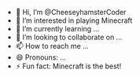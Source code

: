 - 👋 Hi, I’m @CheeseyhamsterCoder
- 👀 I’m interested in playing Minecraft
- 🌱 I’m currently learning ...
- 💞️ I’m looking to collaborate on ...
- 📫 How to reach me ...
- 😄 Pronouns: ...
- ⚡ Fun fact: Minecraft is the best!

<!---
CheeseyhamsterCoder/CheeseyhamsterCoder is a ✨ special ✨ repository because its `README.md` (this file) appears on your GitHub profile.
You can click the Preview link to take a look at your changes.
--->
